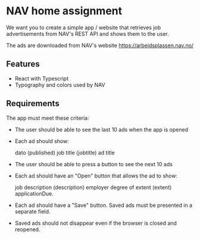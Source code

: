 # NAV home assignment

We want you to create a simple app / website that retrieves job advertisements from NAV's REST API and shows them to the user. 

The ads are downloaded from NAV's website <https://arbeidsplassen.nav.no/>

## Features

- React with Typescript
- Typography and colors used by NAV

## Requirements

The app must meet these criteria:

-   The user should be able to see the last 10 ads when the app is opened

-   Each ad should show:

    dato (published)
    job title (jobtitle)
    ad title

-   The user should be able to press a button to see the next 10 ads

-   Each ad should have an "Open" button that allows the ad to show:

    job description (description)
    employer
    degree of extent (extent)
    applicationDue.

-   Each ad should have a "Save" button. Saved ads must be presented in a separate field.

-   Saved ads should not disappear even if the browser is closed and reopened.
